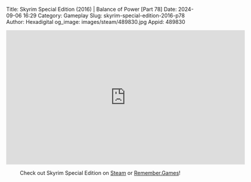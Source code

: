 Title: Skyrim Special Edition (2016) | Balance of Power [Part 78]
Date: 2024-09-06 16:29
Category: Gameplay
Slug: skyrim-special-edition-2016-p78
Author: Hexadigital
og_image: images/steam/489830.jpg
Appid: 489830

<center><iframe src="https://www.youtube.com/embed/_CocU7aLIZA?feature=oembed" allow="accelerometer; autoplay; encrypted-media; gyroscope; picture-in-picture" width="640" height="360" frameborder="0"></iframe>

Check out Skyrim Special Edition on [Steam](https://store.steampowered.com/app/489830/?curator_clanid=34633900) or [Remember.Games](https://remember.games/game/164/the-elder-scrolls-v-skyrim-special-edition/)!</center>